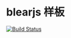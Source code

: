 # blearjs 样板

[![Build Status][travis-img]][travis-url] 

[travis-img]: https://travis-ci.org/blearjs/blear.__template__.svg?branch=2.x
[travis-url]: https://travis-ci.org/blearjs/blear.__template__

